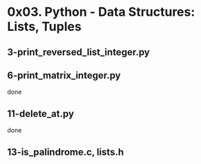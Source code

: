 # 0x03. Python - Data Structures: Lists, Tuples
## 3-print_reversed_list_integer.py
## 6-print_matrix_integer.py
done
## 11-delete_at.py
done
## 13-is_palindrome.c, lists.h


